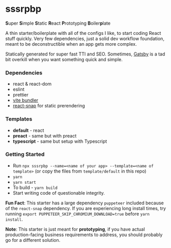 # sssrpbp
**S**uper **S**imple **S**tatic **R**eact **P**rototyping **B**oiler**p**late

A thin starter/boilerplate with all of the configs I like, to start coding React stuff quickly. Very few dependencies, just a solid dev workflow foundation, meant to be deconstructible when an app gets more complex.

Statically generated for super fast TTI and SEO. Sometimes, [Gatsby](https://github.com/gatsbyjs/gatsby) is a tad bit overkill when you want something quick and simple.

### Dependencies
* react & react-dom
* eslint
* prettier
* [vite bundler](https://vitejs.dev/)
* [react-snap](https://github.com/stereobooster/react-snap) for static prerendering

### Templates
* **default** - react
* **preact** - same but with preact
* **typescript** - same but setup with Typescript

### Getting Started
* Run `npx sssrpbp --name=<name of your app> --template=<name of template>` (or copy the files from `template/default` in this repo)
* `yarn`
* `yarn start`
* To build - `yarn build`
* Start writing code of questionable integrity.

**Fun Fact**: This starter has a large dependency `puppeteer` included because of the `react-snap` dependency. If you are experiencing long install times, try running `export PUPPETEER_SKIP_CHROMIUM_DOWNLOAD=true` before `yarn install`.


**Note**: This starter is just meant for __prototyping__, if you have actual production-facing business requirements to address, you should probably go for a different solution.
